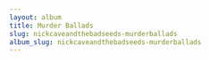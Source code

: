 ```yaml
---
layout: album
title: Murder Ballads
slug: nickcaveandthebadseeds-murderballads
album_slug: nickcaveandthebadseeds-murderballads
---
```

